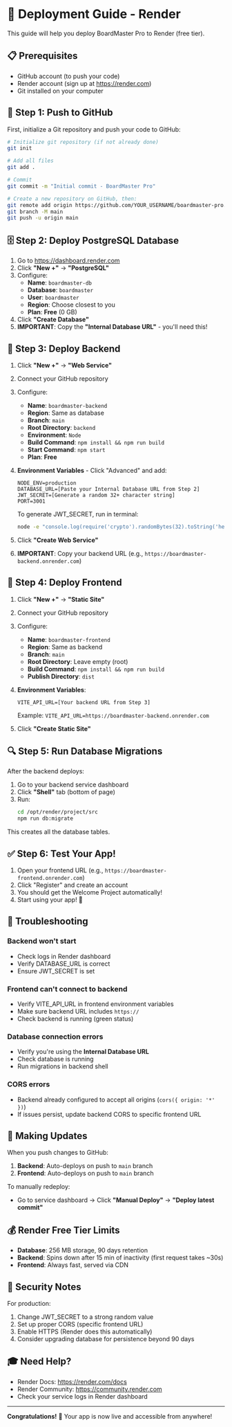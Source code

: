 # 🚀 Deployment Guide - Render

This guide will help you deploy BoardMaster Pro to Render (free tier).

## 📋 Prerequisites

- GitHub account (to push your code)
- Render account (sign up at https://render.com)
- Git installed on your computer

## 🔄 Step 1: Push to GitHub

First, initialize a Git repository and push your code to GitHub:

```bash
# Initialize git repository (if not already done)
git init

# Add all files
git add .

# Commit
git commit -m "Initial commit - BoardMaster Pro"

# Create a new repository on GitHub, then:
git remote add origin https://github.com/YOUR_USERNAME/boardmaster-pro.git
git branch -M main
git push -u origin main
```

## 🗄️ Step 2: Deploy PostgreSQL Database

1. Go to https://dashboard.render.com
2. Click **"New +"** → **"PostgreSQL"**
3. Configure:
   - **Name**: `boardmaster-db`
   - **Database**: `boardmaster`
   - **User**: `boardmaster`
   - **Region**: Choose closest to you
   - **Plan**: **Free** (0 GB)
4. Click **"Create Database"**
5. **IMPORTANT**: Copy the **"Internal Database URL"** - you'll need this!

## 🔧 Step 3: Deploy Backend

1. Click **"New +"** → **"Web Service"**
2. Connect your GitHub repository
3. Configure:
   - **Name**: `boardmaster-backend`
   - **Region**: Same as database
   - **Branch**: `main`
   - **Root Directory**: `backend`
   - **Environment**: `Node`
   - **Build Command**: `npm install && npm run build`
   - **Start Command**: `npm start`
   - **Plan**: **Free**

4. **Environment Variables** - Click "Advanced" and add:
   ```
   NODE_ENV=production
   DATABASE_URL=[Paste your Internal Database URL from Step 2]
   JWT_SECRET=[Generate a random 32+ character string]
   PORT=3001
   ```

   To generate JWT_SECRET, run in terminal:
   ```bash
   node -e "console.log(require('crypto').randomBytes(32).toString('hex'))"
   ```

5. Click **"Create Web Service"**

6. **IMPORTANT**: Copy your backend URL (e.g., `https://boardmaster-backend.onrender.com`)

## 🎨 Step 4: Deploy Frontend

1. Click **"New +"** → **"Static Site"**
2. Connect your GitHub repository
3. Configure:
   - **Name**: `boardmaster-frontend`
   - **Region**: Same as backend
   - **Branch**: `main`
   - **Root Directory**: Leave empty (root)
   - **Build Command**: `npm install && npm run build`
   - **Publish Directory**: `dist`

4. **Environment Variables**:
   ```
   VITE_API_URL=[Your backend URL from Step 3]
   ```
   Example: `VITE_API_URL=https://boardmaster-backend.onrender.com`

5. Click **"Create Static Site"**

## 🔍 Step 5: Run Database Migrations

After the backend deploys:

1. Go to your backend service dashboard
2. Click **"Shell"** tab (bottom of page)
3. Run:
   ```bash
   cd /opt/render/project/src
   npm run db:migrate
   ```

This creates all the database tables.

## ✅ Step 6: Test Your App!

1. Open your frontend URL (e.g., `https://boardmaster-frontend.onrender.com`)
2. Click "Register" and create an account
3. You should get the Welcome Project automatically!
4. Start using your app! 🎉

## 🐛 Troubleshooting

### Backend won't start
- Check logs in Render dashboard
- Verify DATABASE_URL is correct
- Ensure JWT_SECRET is set

### Frontend can't connect to backend
- Verify VITE_API_URL in frontend environment variables
- Make sure backend URL includes `https://`
- Check backend is running (green status)

### Database connection errors
- Verify you're using the **Internal Database URL**
- Check database is running
- Run migrations in backend shell

### CORS errors
- Backend already configured to accept all origins (`cors({ origin: '*' })`)
- If issues persist, update backend CORS to specific frontend URL

## 🔄 Making Updates

When you push changes to GitHub:

1. **Backend**: Auto-deploys on push to `main` branch
2. **Frontend**: Auto-deploys on push to `main` branch

To manually redeploy:
- Go to service dashboard → Click **"Manual Deploy"** → **"Deploy latest commit"**

## 💰 Render Free Tier Limits

- **Database**: 256 MB storage, 90 days retention
- **Backend**: Spins down after 15 min of inactivity (first request takes ~30s)
- **Frontend**: Always fast, served via CDN

## 🔐 Security Notes

For production:
1. Change JWT_SECRET to a strong random value
2. Set up proper CORS (specific frontend URL)
3. Enable HTTPS (Render does this automatically)
4. Consider upgrading database for persistence beyond 90 days

## 🎓 Need Help?

- Render Docs: https://render.com/docs
- Render Community: https://community.render.com
- Check your service logs in Render dashboard

---

**Congratulations!** 🎊 Your app is now live and accessible from anywhere!
